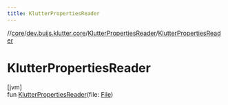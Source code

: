 ```yaml
---
title: KlutterPropertiesReader
---
```

//[core](../../../index.html)/[dev.buijs.klutter.core](../index.html)/[KlutterPropertiesReader](index.html)/[KlutterPropertiesReader](-klutter-properties-reader.html)



# KlutterPropertiesReader



[jvm]\
fun [KlutterPropertiesReader](-klutter-properties-reader.html)(file: [File](https://docs.oracle.com/javase/8/docs/api/java/io/File.html))




